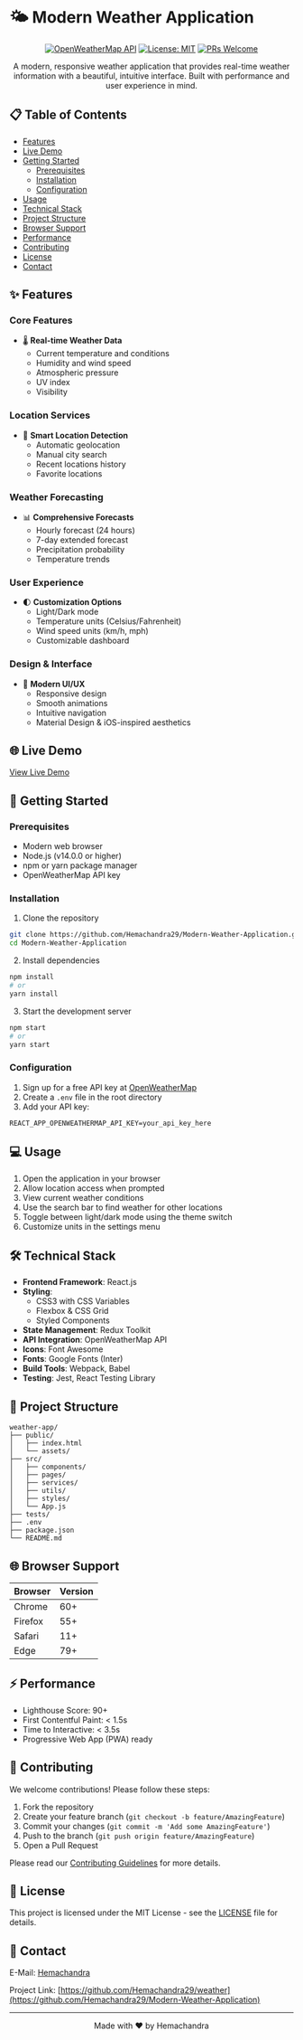 # 🌤️ Modern Weather Application

<div align="center">



[![OpenWeatherMap API](https://img.shields.io/badge/OpenWeatherMap-API-orange)](https://openweathermap.org/api)
[![License: MIT](https://img.shields.io/badge/License-MIT-yellow.svg)](https://opensource.org/licenses/MIT)
[![PRs Welcome](https://img.shields.io/badge/PRs-welcome-brightgreen.svg)](http://makeapullrequest.com)

A modern, responsive weather application that provides real-time weather information with a beautiful, intuitive interface. Built with performance and user experience in mind.

</div>

## 📋 Table of Contents

- [Features](#-features)
- [Live Demo](#-live-demo)
- [Getting Started](#-getting-started)
  - [Prerequisites](#prerequisites)
  - [Installation](#installation)
  - [Configuration](#configuration)
- [Usage](#-usage)
- [Technical Stack](#-technical-stack)
- [Project Structure](#-project-structure)
- [Browser Support](#-browser-support)
- [Performance](#-performance)
- [Contributing](#-contributing)
- [License](#-license)
- [Contact](#-contact)

## ✨ Features

### Core Features
- 🌡️ **Real-time Weather Data**
  - Current temperature and conditions
  - Humidity and wind speed
  - Atmospheric pressure
  - UV index
  - Visibility

### Location Services
- 📍 **Smart Location Detection**
  - Automatic geolocation
  - Manual city search
  - Recent locations history
  - Favorite locations

### Weather Forecasting
- 📊 **Comprehensive Forecasts**
  - Hourly forecast (24 hours)
  - 7-day extended forecast
  - Precipitation probability
  - Temperature trends

### User Experience
- 🌓 **Customization Options**
  - Light/Dark mode
  - Temperature units (Celsius/Fahrenheit)
  - Wind speed units (km/h, mph)
  - Customizable dashboard

### Design & Interface
- 🎨 **Modern UI/UX**
  - Responsive design
  - Smooth animations
  - Intuitive navigation
  - Material Design & iOS-inspired aesthetics

## 🌐 Live Demo

[View Live Demo](https://hemachandra29.github.io/Modern-Weather-Application/)

## 🚀 Getting Started

### Prerequisites

- Modern web browser
- Node.js (v14.0.0 or higher)
- npm or yarn package manager
- OpenWeatherMap API key

### Installation

1. Clone the repository
```bash
git clone https://github.com/Hemachandra29/Modern-Weather-Application.git
cd Modern-Weather-Application
```

2. Install dependencies
```bash
npm install
# or
yarn install
```

3. Start the development server
```bash
npm start
# or
yarn start
```

### Configuration

1. Sign up for a free API key at [OpenWeatherMap](https://openweathermap.org/api)
2. Create a `.env` file in the root directory
3. Add your API key:
```env
REACT_APP_OPENWEATHERMAP_API_KEY=your_api_key_here
```

## 💻 Usage

1. Open the application in your browser
2. Allow location access when prompted
3. View current weather conditions
4. Use the search bar to find weather for other locations
5. Toggle between light/dark mode using the theme switch
6. Customize units in the settings menu

## 🛠️ Technical Stack

- **Frontend Framework**: React.js
- **Styling**: 
  - CSS3 with CSS Variables
  - Flexbox & CSS Grid
  - Styled Components
- **State Management**: Redux Toolkit
- **API Integration**: OpenWeatherMap API
- **Icons**: Font Awesome
- **Fonts**: Google Fonts (Inter)
- **Build Tools**: Webpack, Babel
- **Testing**: Jest, React Testing Library

## 📁 Project Structure

```
weather-app/
├── public/
│   ├── index.html
│   └── assets/
├── src/
│   ├── components/
│   ├── pages/
│   ├── services/
│   ├── utils/
│   ├── styles/
│   └── App.js
├── tests/
├── .env
├── package.json
└── README.md
```

## 🌐 Browser Support

| Browser | Version |
|---------|---------|
| Chrome  | 60+     |
| Firefox | 55+     |
| Safari  | 11+     |
| Edge    | 79+     |

## ⚡ Performance

- Lighthouse Score: 90+
- First Contentful Paint: < 1.5s
- Time to Interactive: < 3.5s
- Progressive Web App (PWA) ready

## 🤝 Contributing

We welcome contributions! Please follow these steps:

1. Fork the repository
2. Create your feature branch (`git checkout -b feature/AmazingFeature`)
3. Commit your changes (`git commit -m 'Add some AmazingFeature'`)
4. Push to the branch (`git push origin feature/AmazingFeature`)
5. Open a Pull Request

Please read our [Contributing Guidelines](CONTRIBUTING.md) for more details.

## 📝 License

This project is licensed under the MIT License - see the [LICENSE](LICENSE) file for details.

## 📧 Contact

E-Mail: [Hemachandra](hemachandranaidu8888@gmail.com)

Project Link: [https://github.com/Hemachandra29/weather](https://github.com/Hemachandra29/Modern-Weather-Application)

---

<div align="center">
Made with ❤️ by Hemachandra
</div> 
